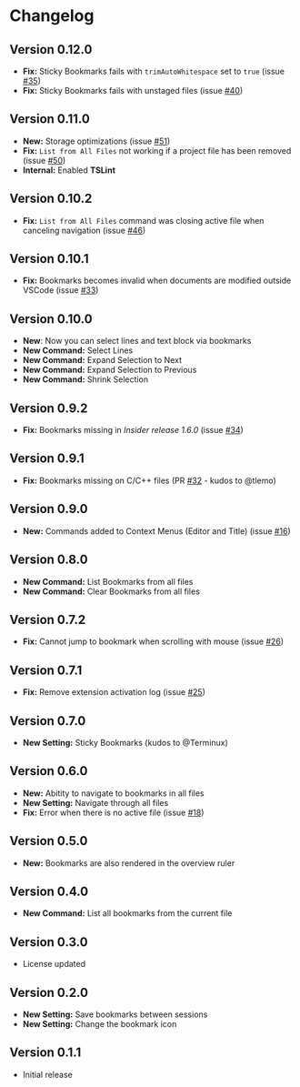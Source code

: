 # Changelog

## Version 0.12.0

* **Fix:** Sticky Bookmarks fails with `trimAutoWhitespace` set to `true` (issue [#35](https://github.com/alefragnani/vscode-bookmarks/issues/35))
* **Fix:** Sticky Bookmarks fails with unstaged files (issue [#40](https://github.com/alefragnani/vscode-bookmarks/issues/40))

## Version 0.11.0

* **New:** Storage optimizations (issue [#51](https://github.com/alefragnani/vscode-bookmarks/issues/51))
* **Fix:** `List from All Files` not working if a project file has been removed (issue [#50](https://github.com/alefragnani/vscode-bookmarks/issues/50))
* **Internal:** Enabled **TSLint**

## Version 0.10.2

* **Fix:** `List from All Files` command was closing active file when canceling navigation (issue [#46](https://github.com/alefragnani/vscode-bookmarks/issues/46))

## Version 0.10.1

* **Fix:** Bookmarks becomes invalid when documents are modified outside VSCode (issue [#33](https://github.com/alefragnani/vscode-bookmarks/issues/33))

## Version 0.10.0

* **New**: Now you can select lines and text block via bookmarks
* **New Command:** Select Lines
* **New Command:** Expand Selection to Next
* **New Command:** Expand Selection to Previous
* **New Command:** Shrink Selection

## Version 0.9.2

* **Fix:** Bookmarks missing in _Insider release 1.6.0_ (issue [#34](https://github.com/alefragnani/vscode-bookmarks/issues/34))

## Version 0.9.1

* **Fix:** Bookmarks missing on C/C++ files (PR [#32](https://github.com/alefragnani/vscode-bookmarks/pull/32) - kudos to @tlemo)

## Version 0.9.0

* **New:** Commands added to Context Menus (Editor and Title) (issue [#16](https://github.com/alefragnani/vscode-bookmarks/issues/16))

## Version 0.8.0

* **New Command:** List Bookmarks from all files
* **New Command:** Clear Bookmarks from all files

## Version 0.7.2

* **Fix:** Cannot jump to bookmark when scrolling with mouse (issue [#26](https://github.com/alefragnani/vscode-bookmarks/issues/26))

## Version 0.7.1

* **Fix:** Remove extension activation log (issue [#25](https://github.com/alefragnani/vscode-bookmarks/issues/25))

## Version 0.7.0

* **New Setting:** Sticky Bookmarks (kudos to @Terminux)

## Version 0.6.0

* **New:** Abitity to navigate to bookmarks in all files
* **New Setting:** Navigate through all files
* **Fix:** Error when there is no active file (issue [#18](https://github.com/alefragnani/vscode-bookmarks/issues/18))

## Version 0.5.0

* **New:** Bookmarks are also rendered in the overview ruler

## Version 0.4.0

* **New Command:** List all bookmarks from the current file

## Version 0.3.0

* License updated

## Version 0.2.0

* **New Setting:** Save bookmarks between sessions
* **New Setting:** Change the bookmark icon

## Version 0.1.1

* Initial release